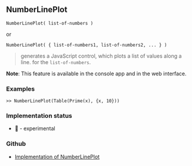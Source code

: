 ## NumberLinePlot

```
NumberLinePlot( list-of-numbers )  
```

or

```
NumberLinePlot( { list-of-numbers1, list-of-numbers2, ... } )   
```

> generates a JavaScript control, which plots a list of values along a line. for the `list-of-numbers`.
	 
**Note**: This feature is available in the console app and in the web interface.

### Examples
 
```
>> NumberLinePlot(Table(Prime(x), {x, 10}))
```
 






### Implementation status

* &#x1F9EA; - experimental

### Github

* [Implementation of NumberLinePlot](https://github.com/axkr/symja_android_library/blob/master/symja_android_library/matheclipse-core/src/main/java/org/matheclipse/core/reflection/system/NumberLinePlot.java#L14) 
